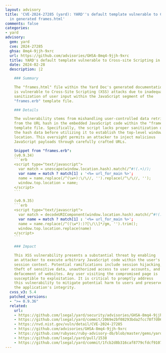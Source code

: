 ```yaml
---
layout: advisory
title: 'CVE-2024-27285 (yard): YARD''s default template vulnerable to Cross-site Scripting
  in generated frames.html'
comments: false
categories:
- yard
advisory:
  gem: yard
  cve: 2024-27285
  ghsa: 8mq4-9jjh-9xrc
  url: https://github.com/advisories/GHSA-8mq4-9jjh-9xrc
  title: YARD's default template vulnerable to Cross-site Scripting in generated frames.html
  date: 2024-02-28
  description: |2

    ### Summary

    The "frames.html" file within the Yard Doc's generated documentation
    is vulnerable to Cross-Site Scripting (XSS) attacks due to inadequate
    sanitization of user input within the JavaScript segment of the
    "frames.erb" template file.

    ### Details

    The vulnerability stems from mishandling user-controlled data retrieved
    from the URL hash in the embedded JavaScript code within the "frames.erb"
    template file. Specifically, the script lacks proper sanitization of
    the hash data before utilizing it to establish the top-level window's
    location. This oversight permits an attacker to inject malicious
    JavaScript payloads through carefully crafted URLs.

    Snippet from "frames.erb":
    (v0.9.34)
    ```erb
    <script type="text/javascript">
      var match = unescape(window.location.hash).match(/^#!(.+)/);
      var name = match ? match[1] : '<%= url_for_main %>';
      name = name.replace(/^(\w+):\/\//, '').replace(/^\/\//, '');
      window.top.location = name;
    </script>
    ```

    (v0.9.35)
    ```erb
    <script type="text/javascript">
      var match = decodeURIComponent(window.location.hash).match(/^#!(.+)/);
      var name = match ? match[1] : '<%= url_for_main %>';
      name = name.replace(/^((\w*):)?[\/\\]*/gm, '').trim();
      window.top.location.replace(name)
    </script>
    ```

    ### Impact

    This XSS vulnerability presents a substantial threat by enabling
    an attacker to execute arbitrary JavaScript code within the user's
    session context. Potential ramifications include session hijacking,
    theft of sensitive data, unauthorized access to user accounts, and
    defacement of websites. Any user visiting the compromised page is
    susceptible to exploitation. It is critical to promptly address
    this vulnerability to mitigate potential harm to users and preserve
    the application's integrity.
  cvss_v3: 5.4
  patched_versions:
  - ">= 0.9.36"
  related:
    url:
    - https://github.com/lsegal/yard/security/advisories/GHSA-8mq4-9jjh-9xrc
    - https://github.com/lsegal/yard/commit/2069e2bf08293bda2fcc78f7d0698af6354054be
    - https://nvd.nist.gov/vuln/detail/CVE-2024-27285
    - https://github.com/advisories/GHSA-8mq4-9jjh-9xrc
    - https://github.com/rubysec/ruby-advisory-db/blob/master/gems/yard/CVE-2024-27285.yml
    - https://github.com/lsegal/yard/pull/1538
    - https://github.com/lsegal/yard/commit/1fcb2d8b316caf8779cfdcf910715e9ab583f0aa
---
```

